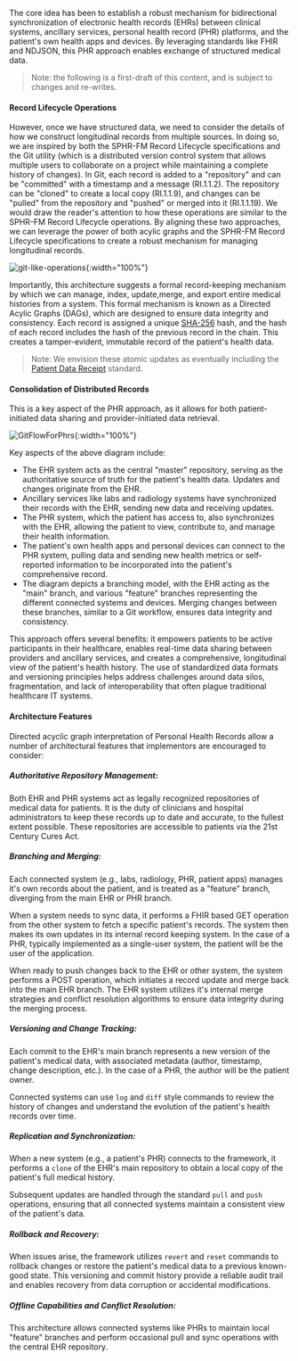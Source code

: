 
The core idea has been to establish a robust mechanism for bidirectional synchronization of electronic health records (EHRs) between clinical systems, ancillary services, personal health record (PHR) platforms, and the patient's own health apps and devices. By leveraging standards like FHIR and NDJSON, this PHR approach enables  exchange of structured medical data. 

> Note:  the following is a first-draft of this content, and is subject to changes and re-writes.

#### Record Lifecycle Operations

However, once we have structured data, we need to consider the details of how we construct longitudinal records from multiple sources. In doing so, we are inspired by both the SPHR-FM Record Lifecycle specifications and the Git utility (which is a distributed version control system that allows multiple users to collaborate on a project while maintaining a complete history of changes).  In Git, each record is added to a "repository" and can be "committed" with a timestamp and a message (RI.1.1.2).  The repository can be "cloned" to create a local copy (RI.1.1.9), and changes can be "pulled" from the repository and "pushed" or merged into it (RI.1.1.19).  We would draw the reader's attention to how these operations are similar to the SPHR-FM Record Lifecycle operations.  By aligning these two approaches, we can leverage the power of both acylic graphs and the SPHR-FM Record Lifecycle specifications to create a robust mechanism for managing longitudinal records.

![git-like-operations](git-like-operations.png){:width="100%"}

Importantly, this architecture suggests a formal record-keeping mechanism by which we can manage,  index, update,merge, and export entire medical histories from a system. This formal mechanism is known as a Directed Acylic Graphs (DAGs), which are designed to ensure data integrity and consistency. Each record is assigned a unique [SHA-256](https://www.simplilearn.com/tutorials/cyber-security-tutorial/sha-256-algorithm) hash, and the hash of each record includes the hash of the previous record in the chain. This creates a tamper-evident, immutable record of the patient's health data. 

> Note:  We envision these atomic updates as eventually including the [Patient Data Receipt](https://open-health-manager.github.io/patient-data-receipt-ig/) standard.  

#### Consolidation of Distributed Records 

This is a key aspect of the PHR approach, as it allows for both patient-initiated data sharing and provider-initiated data retrieval.

![GitFlowForPhrs](GitFlowForPhrs.png){:width="100%"}

Key aspects of the above diagram include:  

- The EHR system acts as the central "master" repository, serving as the authoritative source of truth for the patient's health data. Updates and changes originate from the EHR.  
- Ancillary services like labs and radiology systems have synchronized their records with the EHR, sending new data and receiving updates.  
- The PHR system, which the patient has access to, also synchronizes with the EHR, allowing the patient to view, contribute to, and manage their health information.  
- The patient's own health apps and personal devices can connect to the PHR system, pulling data and sending new health metrics or self-reported information to be incorporated into the patient's comprehensive record.  
- The diagram depicts a branching model, with the EHR acting as the "main" branch, and various "feature" branches representing the different connected systems and devices. Merging changes between these branches, similar to a Git workflow, ensures data integrity and consistency.  

This approach offers several benefits: it empowers patients to be active participants in their healthcare, enables real-time data sharing between providers and ancillary services, and creates a comprehensive, longitudinal view of the patient's health history. The use of standardized data formats and versioning principles helps address challenges around data silos, fragmentation, and lack of interoperability that often plague traditional healthcare IT systems.

#### Architecture Features

Directed acyclic graph interpretation of Personal Health Records allow a number of architectural features that implementors are encouraged to consider:

##### Authoritative Repository Management:

Both EHR and PHR systems act as legally recognized  repositories of medical data for patients.  It is the duty of clinicians and hospital administrators to keep these records up to date and accurate, to the fullest extent possible.  These repositories are accessible to patients via the 21st Century Cures Act.

##### Branching and Merging:

Each connected system (e.g., labs, radiology, PHR, patient apps) manages it's own records about the patient, and is treated as a "feature" branch, diverging from the main EHR or PHR branch.

When a system needs to sync data, it performs a FHIR based GET operation from the other system to fetch a specific patient's records.  The system then makes its own updates in its internal record keeping system. In the case of a PHR, typically implemented as a single-user system, the patient will be the user of the application.  

When ready to push changes back to the EHR or other system, the system performs a POST operation, which initiates a record update and merge back into the main EHR branch.  The EHR system utilizes it's internal merge strategies and conflict resolution algorithms to ensure data integrity during the merging process.


##### Versioning and Change Tracking:

Each commit to the EHR's main branch represents a new version of the patient's medical data, with associated metadata (author, timestamp, change description, etc.).  In the case of a PHR, the author will be the patient owner.

Connected systems can use `log` and `diff` style commands to review the history of changes and understand the evolution of the patient's health records over time.


##### Replication and Synchronization:

When a new system (e.g., a patient's PHR) connects to the framework, it performs a `clone` of the EHR's main repository to obtain a local copy of the patient's full medical history.

Subsequent updates are handled through the standard `pull` and `push` operations, ensuring that all connected systems maintain a consistent view of the patient's data.


##### Rollback and Recovery:

When issues arise, the framework utilizes `revert` and `reset` commands to rollback changes or restore the patient's medical data to a previous known-good state.  This versioning and commit history provide a reliable audit trail and enables recovery from data corruption or accidental modifications.


##### Offline Capabilities and Conflict Resolution:

This architecture allows connected systems like PHRs to maintain local "feature" branches and perform occasional pull and sync operations with the central EHR repository.
